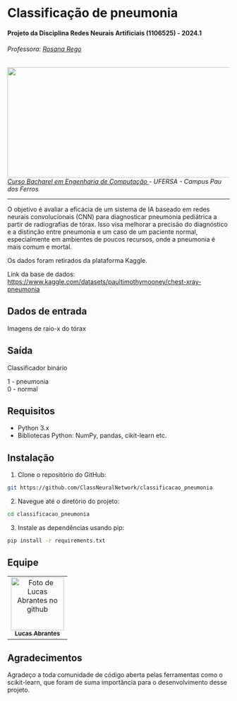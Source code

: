 # Classificação de pneumonia

#### Projeto da Disciplina Redes Neurais Artificiais (1106525) - 2024.1
###### Professora: [Rosana Rego](https://github.com/roscibely)
<div>
  <img src="https://raw.githubusercontent.com/roscibely/algorithms-and-data-structure/main/root/ufersa.jpg" width="700" height="250">
</div>
<i> <a href="https://engsoftwarepaudosferros.ufersa.edu.br/apresentacao/"> Curso Bacharel em Engenharia de Computação  </a> - UFERSA - Campus Pau dos Ferros </a></i>

---

O objetivo é avaliar a eficácia de um sistema de IA baseado em redes neurais convolucionais (CNN) para diagnosticar pneumonia pediátrica a partir de radiografias de tórax. Isso visa melhorar a precisão do diagnóstico e a distinção entre pneumonia e um caso de um paciente normal, especialmente em ambientes de poucos recursos, onde a pneumonia é mais comum e mortal.

Os dados foram retirados da plataforma Kaggle.

Link da base de dados: https://www.kaggle.com/datasets/paultimothymooney/chest-xray-pneumonia

## Dados de entrada
 
Imagens de raio-x do tórax


## Saída

Classificador binário

1 - pneumonia<br>
0 - normal

## Requisitos

- Python 3.x
- Bibliotecas Python: NumPy, pandas, cikit-learn etc. 

## Instalação

1. Clone o repositório do GitHub:

```bash
git https://github.com/ClassNeuralNetwork/classificacao_pneumonia
```

2. Navegue até o diretório do projeto:

```bash
cd classificacao_pneumonia
```

3. Instale as dependências usando pip:

```bash
pip install -r requirements.txt
```

 
 ## Equipe
<table align="center">
  <tr>    
    <td align="center">
      <a href="https://github.com/Lucas-Abrantes">
        <img src="https://avatars.githubusercontent.com/u/98098954?v=4" 
        width="120px;" 
        alt="Foto de Lucas Abrantes no github"/><br>
        <sub>
          <b>Lucas Abrantes</b>
         </sub>
      </a>
    </td>
  </tr>
</table>


## Agradecimentos

Agradeço a toda comunidade de código aberta pelas ferramentas como o scikit-learn, que foram de suma importância para o desenvolvimento desse projeto.